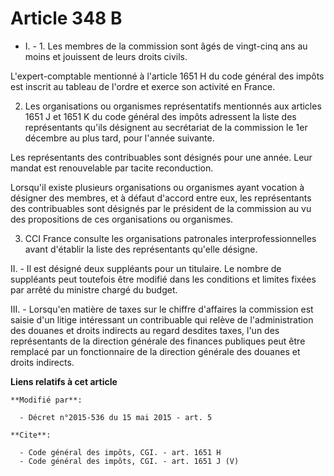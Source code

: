 # Article 348 B

- I. - 1. Les membres de la commission sont âgés de vingt-cinq ans au moins et jouissent de leurs droits civils. 

L'expert-comptable mentionné à l'article 1651 H du code général des impôts est inscrit au tableau de l'ordre et exerce son
activité en France. 

2. Les organisations ou organismes représentatifs mentionnés aux articles 1651 J et 1651 K du code général des impôts
adressent la liste des représentants qu'ils désignent au secrétariat de la commission le 1er décembre au plus tard, pour
l'année suivante. 

Les représentants des contribuables sont désignés pour une année. Leur mandat est renouvelable par tacite reconduction. 

Lorsqu'il existe plusieurs organisations ou organismes ayant vocation à désigner des membres, et à défaut d'accord entre eux,
les représentants des contribuables sont désignés par le président de la commission au vu des propositions de ces
organisations ou organismes. 

3. CCI France consulte les organisations patronales interprofessionnelles avant d'établir la liste des représentants qu'elle
désigne. 

II. - Il est désigné deux suppléants pour un titulaire. Le nombre de suppléants peut toutefois être modifié dans les
conditions et limites fixées par arrêté du ministre chargé du budget. 

III. - Lorsqu'en matière de taxes sur le chiffre d'affaires la commission est saisie d'un litige intéressant un contribuable
qui relève de l'administration des douanes et droits indirects au regard desdites taxes, l'un des représentants de la
direction générale des finances publiques peut être remplacé par un fonctionnaire de la direction générale des douanes et
droits indirects.

**Liens relatifs à cet article**

	**Modifié par**:

	  - Décret n°2015-536 du 15 mai 2015 - art. 5

	**Cite**:

	  - Code général des impôts, CGI. - art. 1651 H
	  - Code général des impôts, CGI. - art. 1651 J (V)
